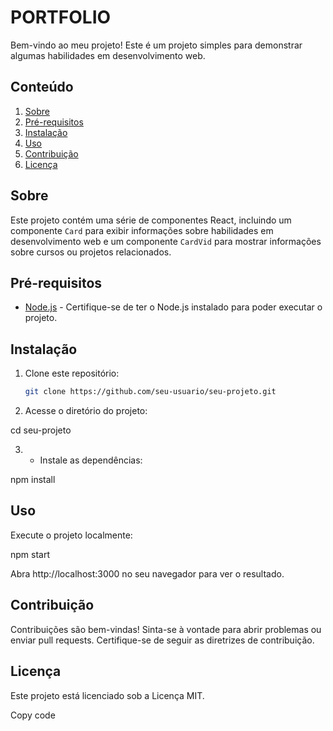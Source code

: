 # PORTFOLIO

Bem-vindo ao meu projeto! Este é um projeto simples para demonstrar algumas habilidades em desenvolvimento web. 

## Conteúdo

1. [Sobre](#sobre)
2. [Pré-requisitos](#pré-requisitos)
3. [Instalação](#instalação)
4. [Uso](#uso)
5. [Contribuição](#contribuição)
6. [Licença](#licença)

## Sobre

Este projeto contém uma série de componentes React, incluindo um componente `Card` para exibir informações sobre habilidades em desenvolvimento web e um componente `CardVid` para mostrar informações sobre cursos ou projetos relacionados.

## Pré-requisitos

- [Node.js](https://nodejs.org/) - Certifique-se de ter o Node.js instalado para poder executar o projeto.

## Instalação

1. Clone este repositório:
   ```bash
   git clone https://github.com/seu-usuario/seu-projeto.git

2. Acesse o diretório do projeto:

cd seu-projeto

3. - Instale as dependências:

npm install

## Uso
Execute o projeto localmente:

npm start

Abra http://localhost:3000 no seu navegador para ver o resultado.

## Contribuição
Contribuições são bem-vindas! Sinta-se à vontade para abrir problemas ou enviar pull requests. Certifique-se de seguir as diretrizes de contribuição.

## Licença
Este projeto está licenciado sob a Licença MIT.


Copy code
